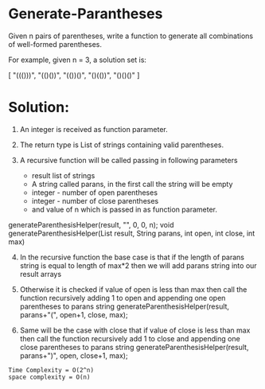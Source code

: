 # Generate-Parantheses
Given n pairs of parentheses, write a function to generate all combinations of well-formed parentheses.

For example, given n = 3, a solution set is:

 [
 "((()))",
 "(()())",
 "(())()",
 "()(())",
 "()()()"
 ]

# Solution:

1. An integer is received as function parameter.

2. The return type is List of strings containing valid parentheses.

3. A recursive function will be called passing in following parameters
	* result list of strings
	* A string called parans, in the first call the string will be empty
	* integer - number of open parentheses
	* integer - number of close parentheses
	* and value of n which is passed in as function parameter.
	
generateParenthesisHelper(result, "", 0, 0, n);
void generateParenthesisHelper(List<String> result, String parans, int open, int close, int max)

4. In the recursive function the base case is that if the length of parans string is equal to length of max*2 then we will add parans string into our result arrays

5. Otherwise it is checked if value of open is less than max then call the function recursively adding 1 to open and appending one open parentheses to parans string
generateParenthesisHelper(result, parans+"(", open+1, close, max);

6. Same will be the case with close that if value of close is less than max then call the function recursively add 1 to close and appending one close parentheses to parans string
generateParenthesisHelper(result, parans+")", open, close+1, max);

```
Time Complexity = O(2^n)
space complexity = O(n)
```
